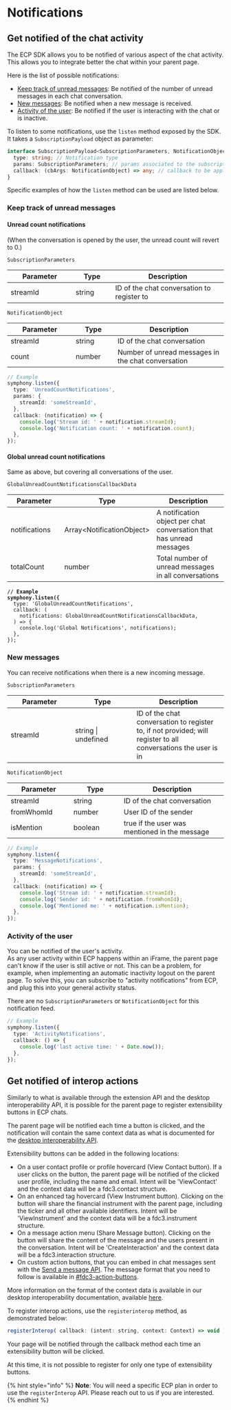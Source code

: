 # Notifications

## Get notified of the chat activity

The ECP SDK allows you to be notified of various aspect of the chat activity. This allows you to integrate better the chat within your parent page.

Here is the list of possible notifications:

* [Keep track of unread messages](notifications.md#keep-track-of-unread-messages): Be notified of the number of unread messages in each chat conversation.
* [New messages](notifications.md#new-messages): Be notified when a new message is received.
* [Activity of the user](notifications.md#activity-notifications): Be notified if the user is interacting with the chat or is inactive.

To listen to some notifications, use the `listen` method exposed by the SDK. It takes a `SubscriptionPayload` object as parameter:

```typescript
interface SubscriptionPayload<SubscriptionParameters, NotificationObject>{
  type: string; // Notification type
  params: SubscriptionParameters; // params associated to the subscription
  callback: (cbArgs: NotificationObject) => any; // callback to be applied on new notifications
}
```

Specific examples of how the `listen` method can be used are listed below.

### Keep track of unread messages

#### Unread count notifications

(When the conversation is opened by the user, the unread count will revert to 0.)

`SubscriptionParameters`

<table><thead><tr><th width="172">Parameter</th><th width="99">Type</th><th width="344">Description</th></tr></thead><tbody><tr><td>streamId</td><td>string</td><td>ID of the chat conversation to register to</td></tr></tbody></table>

`NotificationObject`

<table><thead><tr><th width="176">Parameter</th><th width="99">Type</th><th width="344">Description</th></tr></thead><tbody><tr><td>streamId</td><td>string</td><td>ID of the chat conversation</td></tr><tr><td>count</td><td>number</td><td>Number of unread messages in the chat conversation</td></tr></tbody></table>

```typescript
// Example
symphony.listen({
  type: 'UnreadCountNotifications',
  params: {
    streamId: 'someStreamId',
  },
  callback: (notification) => {
    console.log('Stream id: ' + notification.streamId);
    console.log('Notification count: ' + notification.count);
  },
});
```

#### Global unread count notifications

Same as above, but covering all conversations of the user.

`GlobalUnreadCountNotificationsCallbackData`

<table><thead><tr><th width="184">Parameter</th><th width="179">Type</th><th width="344">Description</th></tr></thead><tbody><tr><td>notifications</td><td>Array&#x3C;NotificationObject></td><td>A notification object per chat conversation that has unread messages</td></tr><tr><td>totalCount</td><td>number</td><td>Total number of unread messages in all conversations</td></tr></tbody></table>

<pre class="language-typescript"><code class="lang-typescript"><strong>// Example
</strong><strong>symphony.listen({
</strong>  type: 'GlobalUnreadCountNotifications',
  callback: (
    notifications: GlobalUnreadCountNotificationsCallbackData,
  ) => {
    console.log('Global Notifications', notifications);
  },
});
</code></pre>

### New messages

You can receive notifications when there is a new incoming message.

`SubscriptionParameters`

<table><thead><tr><th width="224">Parameter</th><th width="212">Type</th><th width="344">Description</th></tr></thead><tbody><tr><td>streamId</td><td>string | undefined</td><td>ID of the chat conversation to register to, if not provided; will register to all conversations the user is in</td></tr></tbody></table>

`NotificationObject`

<table><thead><tr><th width="161">Parameter</th><th width="139">Type</th><th width="344">Description</th></tr></thead><tbody><tr><td>streamId</td><td>string</td><td>ID of the chat conversation</td></tr><tr><td>fromWhomId</td><td>number</td><td>User ID of the sender</td></tr><tr><td>isMention</td><td>boolean</td><td>true if the user was mentioned in the message</td></tr></tbody></table>

```typescript
// Example
symphony.listen({
  type: 'MessageNotifications',
  params: {
    streamId: 'someStreamId',
  },
  callback: (notification) => {
    console.log('Stream id: ' + notification.streamId);
    console.log('Sender id: ' + notification.fromWhomId);
    console.log('Mentioned me: ' + notification.isMention);
  },
});
```

### Activity of the user <a href="#activity-notifications" id="activity-notifications"></a>

You can be notified of the user's activity.\
As any user activity within ECP happens within an iFrame, the parent page can't know if the user is still active or not. This can be a problem, for example, when implementing an automatic inactivity logout on the parent page. To solve this, you can subscribe to "activity notifications" from ECP, and plug this into your general activity status.

There are no `SubscriptionParameters` or `NotificationObject` for this notification feed.

```typescript
// Example
symphony.listen({
  type: 'ActivityNotifications',
  callback: () => {
    console.log('last active time: ' + Date.now());
  },
});
```

## Get notified of interop actions

Similarly to what is available through the extension API and the desktop interoperability API, it is possible for the parent page to register extensibility buttons in ECP chats.

The parent page will be notified each time a button is clicked, and the notification will contain the same context data as what is documented for the [desktop interoperability API](../desktop-interoperability/fdc3-intents/).

Extensibility buttons can be added in the following locations:

* On a user contact profile or profile hovercard (View Contact button). If a user clicks on the button, the parent page will be notified of the clicked user profile, including the name and email. Intent will be 'ViewContact' and the context data will be a fdc3.contact structure.
* On an enhanced tag hovercard (View Instrument button). Clicking on the button will share the financial instrument with the parent page, including the ticker and all other available identifiers. Intent will be 'ViewInstrument' and the context data will be a fdc3.instrument structure.
* On a message action menu (Share Message button). Clicking on the button will share the content of the message and the users present in the conversation. Intent will be 'CreateInteraction' and the context data will be a fdc3.interaction structure.
* On custom action buttons, that you can embed in chat messages sent with the [Send a message API](send-a-message.md). The message format that you need to follow is available in [#fdc3-action-buttons](../desktop-interoperability/fdc3-intents/message-format.md#fdc3-action-buttons "mention").

More information on the format of the context data is available in our desktop interoperability documentation, available [here](../desktop-interoperability/fdc3-intents/#outbound-intents).&#x20;

To register interop actions, use the `registerinterop` method, as demonstrated below:

```javascript
registerInterop( callback: (intent: string, context: Context) => void ): Promise<void>;
```

Your page will be notified through the callback method each time an extensibility button will be clicked.

At this time, it is not possible to register for only one type of extensibility buttons.

{% hint style="info" %}
**Note**: You will need a specific ECP plan in order to use the `registerInterop` API. Please reach out to us if you are interested.&#x20;
{% endhint %}

